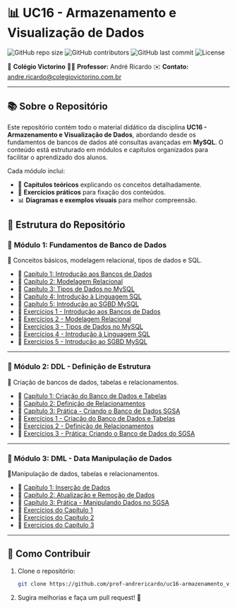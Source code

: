 # 📊 UC16 - Armazenamento e Visualização de Dados

![GitHub repo size](https://img.shields.io/github/repo-size/prof-andrericardo/uc16-armazenamento_visualizacao_de_dados?style=for-the-badge) ![GitHub contributors](https://img.shields.io/github/contributors/prof-andrericardo/uc16-armazenamento_visualizacao_de_dados?color=blue&style=for-the-badge) ![GitHub last commit](https://img.shields.io/github/last-commit/prof-andrericardo/uc16-armazenamento_visualizacao_de_dados?style=for-the-badge) ![License](https://img.shields.io/badge/license-MIT-green?style=for-the-badge)

📍 **Colégio Victorino**
 👨‍🏫 **Professor:** André Ricardo
 ✉️ **Contato:** [andre.ricardo@colegiovictorino.com.br](mailto:andre.ricardo@colegiovictorino.com.br)

------

## 📚 Sobre o Repositório

Este repositório contém todo o material didático da disciplina **UC16 - Armazenamento e Visualização de Dados**, abordando desde os fundamentos de bancos de dados até consultas avançadas em **MySQL**. O conteúdo está estruturado em módulos e capítulos organizados para facilitar o aprendizado dos alunos.

Cada módulo inclui:

- 📖 **Capítulos teóricos** explicando os conceitos detalhadamente.
- 📝 **Exercícios práticos** para fixação dos conteúdos.
- 📊 **Diagramas e exemplos visuais** para melhor compreensão.

## 📂 Estrutura do Repositório

### 🔹 **Módulo 1: Fundamentos de Banco de Dados**

📌 Conceitos básicos, modelagem relacional, tipos de dados e SQL.

- 📖 [Capítulo 1: Introdução aos Bancos de Dados](modulo01/Cap%C3%ADtulo%201%20-%20Introdu%C3%A7%C3%A3o%20aos%20Bancos%20de%20Dados.md)
- 📖 [Capítulo 2: Modelagem Relacional](modulo01/Cap%C3%ADtulo%202%20-%20Modelagem%20Relacional.md)
- 📖 [Capítulo 3: Tipos de Dados no MySQL](modulo01/Cap%C3%ADtulo%203%20-%20Tipos%20de%20Dados%20no%20MySQL.md)
- 📖 [Capítulo 4: Introdução à Linguagem SQL](modulo01/Cap%C3%ADtulo%204%20-%20Introdu%C3%A7%C3%A3o%20%C3%A0%20Linguagem%20SQL.md)
- 📖 [Capítulo 5: Introdução ao SGBD MySQL](modulo01/Cap%C3%ADtulo%205%20-%20Introdu%C3%A7%C3%A3o%20ao%20SGBD%20MySQL.md)
- 📝 [Exercícios 1 - Introdução aos Bancos de Dados](modulo01/Exerc%C3%ADcios%201%20-%20Introdu%C3%A7%C3%A3o%20aos%20Bancos%20de%20Dados.md)
- 📝 [Exercícios 2 - Modelagem Relacional](modulo01/Exerc%C3%ADcios%202%20-%20Modelagem%20Relacional.md)
- 📝 [Exercícios 3 - Tipos de Dados no MySQL](modulo01/Exerc%C3%ADcios%203%20-%20Tipos%20de%20Dados%20no%20MySQL.md)
- 📝 [Exercícios 4 - Introdução à Linguagem SQL](modulo01/Exerc%C3%ADcios%204%20-%20Introdu%C3%A7%C3%A3o%20%C3%A0%20Linguagem%20SQL.md)
- 📝 [Exercícios 5 - Introdução ao SGBD MySQL](modulo01/Exerc%C3%ADcios%205%20-%20Introdu%C3%A7%C3%A3o%20ao%20SGBD%20MySQL.md)

------

### 🔹 **Módulo 2: DDL - Definição de Estrutura**

📌 Criação de bancos de dados, tabelas e relacionamentos.

- 📖 [Capítulo 1: Criação do Banco de Dados e Tabelas](modulo02/Cap%C3%ADtulo%201%20-%20Cria%C3%A7%C3%A3o%20do%20Banco%20de%20Dados%20e%20Tabelas.md)
- 📖 [Capítulo 2: Definição de Relacionamentos](modulo02/Cap%C3%ADtulo%202%20-%20Defini%C3%A7%C3%A3o%20de%20Relacionamentos.md)
- 📖 [Capítulo 3: Prática - Criando o Banco de Dados SGSA](modulo02/Cap%C3%ADtulo%203%20-%20Pr%C3%A1tica%3A%20Criando%20o%20Banco%20de%20Dados%20do%20SGSA.md)
- 📝 [Exercícios 1 - Criação do Banco de Dados e Tabelas](modulo02/Exerc%C3%ADcios%201%20-%20Cria%C3%A7%C3%A3o%20do%20Banco%20de%20Dados%20e%20Tabelas.md)
- 📝 [Exercícios 2 - Definição de Relacionamentos](modulo02/Exerc%C3%ADcios%202%20-%20Defini%C3%A7%C3%A3o%20de%20Relacionamentos.md)
- 📝 [Exercícios 3 - Prática: Criando o Banco de Dados do SGSA](modulo02/Exerc%C3%ADcios%203%20-%20Pr%C3%A1tica%3A%20Criando%20o%20Banco%20de%20Dados%20do%20SGSA.md)

------

### 🔹 **Módulo 3: DML - Data Manipulação de Dados**

📌Manipulação de dados, tabelas e relacionamentos.

- 📖 [Capítulo 1: Inserção de Dados](modulo03/Cap%C3%ADtulo%201%3A%20Inser%C3%A7%C3%A3o%20de%20Dados.md)
- 📖 [Capítulo 2: Atualização e Remoção de Dados](modulo03/Cap%C3%ADtulo%202%3A%20Atualiza%C3%A7%C3%A3o%20e%20Remo%C3%A7%C3%A3o%20de%20Dados.md)
- 📖 [Capítulo 3: Prática - Manipulando Dados no SGSA](modulo03/Cap%C3%ADtulo%203%3A%20Manipulando%20Dados%20no%20SGSA.md)
- 📝 [Exercícios do Capítulo 1](modulo03/Exerc%C3%ADcios%20do%20Cap%C3%ADtulo%201.md)
- 📝 [Exercícios do Capítulo 2](modulo03/Exerc%C3%ADcios%20do%20Cap%C3%ADtulo%202.md)
- 📝 [Exercícios do Capítulo 3](modulo03/Exerc%C3%ADcios%20do%20Cap%C3%ADtulo%203.md)

------

## 🚀 Como Contribuir

1. Clone o repositório:

   ```bash
   git clone https://github.com/prof-andrericardo/uc16-armazenamento_visualizacao_de_dados.git
   ```

2. Sugira melhorias e faça um pull request! 🚀
